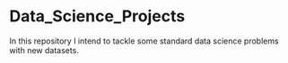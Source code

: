 # Data_Science_Projects
In this repository I intend to tackle some standard data science problems with new datasets.
